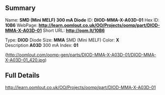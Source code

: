 

 ## Summary
Name: __SMD (Mini MELF) 300 mA Diode__
ID: __DIOD-MMA-X-A03D-01__
Hex ID: __10B6__
WebPage: __http://learn.oomlout.co.uk/OO/Projects/oomp/part/DIOD-MMA-X-A03D-01__
Short URL: __http://oom.lt/10B6__

Type: __DIOD__ Diode 
Size: __MMA__ SMD (Mini MELF) 
Color: __X__  
Description __A03D__ 300 mA 
Index: __01__


(http://oomlout.com/oomp-gen/parts/DIOD-MMA-X-A03D-01/DIOD-MMA-X-A03D-01_420.jpg)


 ## Full Details
 http://learn.oomlout.co.uk/OO/Projects/oomp/part/DIOD-MMA-X-A03D-01














